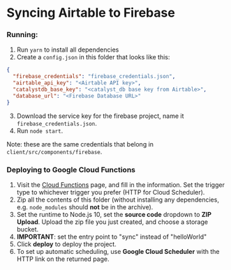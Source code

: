 # Syncing Airtable to Firebase

### Running:

1. Run `yarn` to install all dependencies
2. Create a `config.json` in this folder that looks like this:

```json
{
  "firebase_credentials": "firebase_credentials.json",
  "airtable_api_key": "<Airtable API key>",
  "catalystdb_base_key": "<catalyst_db base key from Airtable>",
  "database_url": "<Firebase Database URL>"
}
```

3. Download the service key for the firebase project, name it `firebase_credentials.json`.
4. Run `node start`.

Note: these are the same credentials that belong in `client/src/components/firebase`.

### Deploying to Google Cloud Functions

1. Visit the [Cloud Functions](https://console.cloud.google.com/functions/add) page, and fill in the information. Set the trigger type to whichever trigger you prefer (HTTP for Cloud Scheduler).
2. Zip all the contents of this folder (without installing any dependencies, e.g. `node_modules` should **not** be in the archive).
3. Set the runtime to Node.js 10, set the **source code** dropdown to **ZIP Upload**. Upload the zip file you just created, and choose a storage bucket.
4. **IMPORTANT**: set the entry point to "sync" instead of "helloWorld"
5. Click **deploy** to deploy the project.
6. To set up automatic scheduling, use **Google Cloud Scheduler** with the HTTP link on the returned page.
